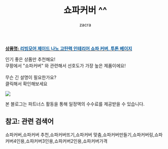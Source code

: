 ﻿---
layout: post
title:  "쇼파커버 ^^"
author: zacra
categories: [ 아이템 ]
tags: [쇼파커버,쇼파커버 추천,쇼파커버뜨기,쇼파커버 맞춤,쇼파커버만들기,쇼파커버링,쇼파커버4인용,쇼파커버3인용,쇼파커버2인용,쇼파커버가격]
image: https://static.coupangcdn.com/image/retail/images/2020/04/23/11/2/4ea27765-4415-420b-9b89-a437cc2510ee.jpg 
description: "쿠팡에서 쇼파커버 관련 키워드로 가장 고객 선호도가 높은 제품이랍니다."
rating: 4.5
---

<a href="https://link.coupang.com/re/AFFSDP?lptag=AF8407795&pageKey=1499044097&itemId=2574183028&vendorItemId=70566485373&traceid=V0-153-38acc0c2cc203a56"><b>상품명: <font color='#01579B'>리빙모어 제이드 나노 고탄력 인테리어 쇼파 커버, 투톤 베이지</font></b></a>

인기 좋은 상품만 추천해요!<br/>
쿠팡에서 "쇼파커버" 와 관련해서 선호도가 가장 높은 제품이에요!<br/><br/>
무슨 긴 설명이 필요한가요?  
클릭해서 확인해보세요


<a href="https://link.coupang.com/re/AFFSDP?lptag=AF8407795&pageKey=1499044097&itemId=2574183028&vendorItemId=70566485373&traceid=V0-153-38acc0c2cc203a56"><img src="https://thumbnail9.coupangcdn.com/thumbnails/remote/q89/image/retail/images/168163371510645-aedee4f7-0dd1-4011-9318-5d62d14df56d.jpg"></a> 

본 블로그는 파트너스 활동을 통해 일정액의 수수료를 제공받을 수 있습니다.

## 참고: 관련 검색어    
쇼파커버,쇼파커버 추천,쇼파커버뜨기,쇼파커버 맞춤,쇼파커버만들기,쇼파커버링,쇼파커버4인용,쇼파커버3인용,쇼파커버2인용,쇼파커버가격